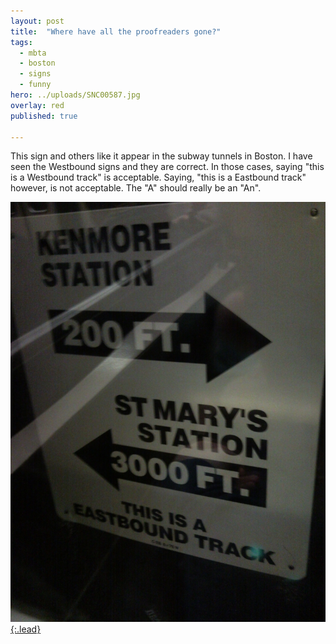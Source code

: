 ```yaml
---
layout: post
title:  "Where have all the proofreaders gone?"
tags:
  - mbta
  - boston
  - signs
  - funny
hero: ../uploads/SNC00587.jpg
overlay: red
published: true

---
```


This sign and others like it appear in the subway tunnels in Boston. I have seen the Westbound signs and they are correct. In those cases, saying "this is a Westbound track" is acceptable. Saying, "this is a Eastbound track" however, is not acceptable. The "A" should really be an "An".

[![e is not a consonant](../uploads/SNC00587.jpg){:.lead}](../uploads/SNC00587.jpg)